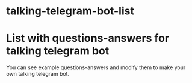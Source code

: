 # talking-telegram-bot-list

# List with questions-answers for talking telegram bot

You can see example questions-answers and modify them to make your own talking telegram bot.
